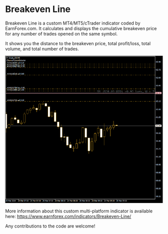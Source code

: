 # Breakeven Line

Breakeven Line is a custom MT4/MT5/cTrader indicator coded by EarnForex.com. It calculates and displays the cumulative breakeven price for any number of trades opened on the same symbol.

It shows you the distance to the breakeven price, total profit/loss, total volume, and total number of trades.

![Example of the breakeven line display for seven trades on crude oil](https://github.com/EarnForex/Breakeven-Line/blob/main/README_Images/mt4-breakeven-line-7-trades.png)

More information about this custom multi-platform indicator is available here: https://www.earnforex.com/indicators/Breakeven-Line/

Any contributions to the code are welcome!
